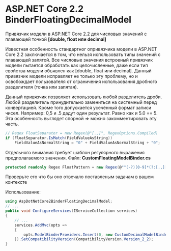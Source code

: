# ASP.NET Core 2.2 BinderFloatingDecimalModel
Привязчик модели в ASP.NET Core 2.2 для числовых значений с плавающей точкой **[double, float или decimal]**

Известная особенность стандартног опривязчика модели в ASP.NET Core 2.2 заключается в том, что нельзя использовать типы значений с плавающей запятой.
Все числовые значения встроеный привязчик модели пытается обработать как целочисленные, даже если тип свойства модели объявлен как [double, float или decimal].
Данный привязчик модели исправляет не только эту проблему, но и освобождает пользователя от ограничения использования дробного разделителя (точка или запятая).

Данный привязчик позволяет использовать любой разделитель дроби. Любой разделитель принудительно замениться на системный перед конвертацией.
Кроме того допускается усечённый формат записи чисел. Например: 0,5 и .5 дадут один результат. Равно как и 5.0 == 5. Эта особенность выглядет спорной => можно закомментировать эту часть.

```C#
// Regex FloatSeparator = new Regex(@"[.,]", RegexOptions.Compiled)
if (FloatSeparator.IsMatch(FieldValueAsString))
	FieldValueAsNormalString = "0" + FieldValueAsNormalString + "0";
```

Отдельного внимания требует шаблон регулярного выражения предполагаемого значения. Файл: **CustomFloatingModelBinder.cs**
```C#
protected readonly Regex FloatPattern = new Regex(@"^(-?)[0-9]*(?:[.,][0-9]*)?$", RegexOptions.Compiled);
```
Проверьте его что бы оно отвечало поставленым задачам в вашем контексте

Использование:
```C#
using AspDotNetCore2BinderFloatingDecimalModel;
// ...
public void ConfigureServices(IServiceCollection services)
{
	// ...
	services.AddMvc(opts =>
	{
		opts.ModelBinderProviders.Insert(0, new CustomDecimalModelBinderProvider());
	}).SetCompatibilityVersion(CompatibilityVersion.Version_2_2);
}
```